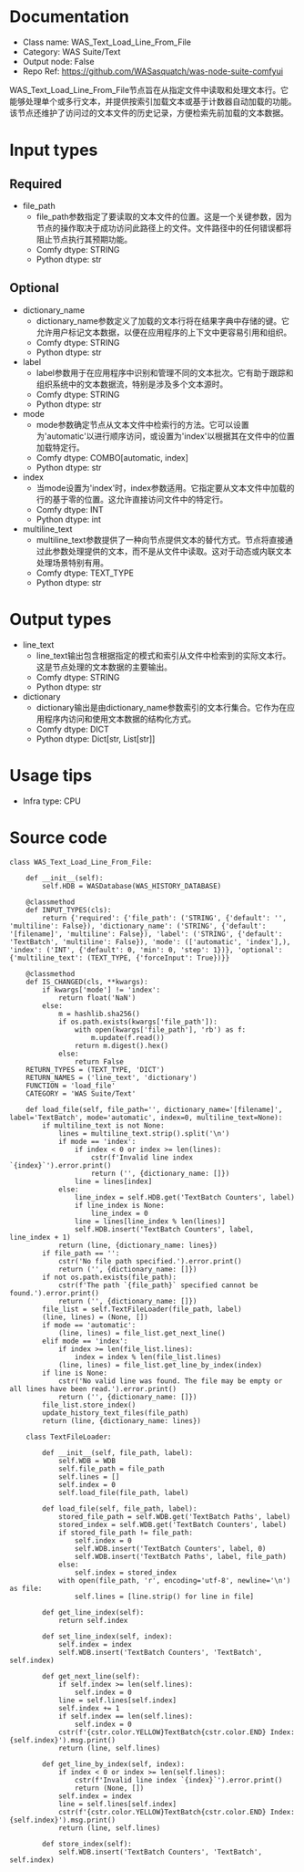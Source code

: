 # Documentation
- Class name: WAS_Text_Load_Line_From_File
- Category: WAS Suite/Text
- Output node: False
- Repo Ref: https://github.com/WASasquatch/was-node-suite-comfyui

WAS_Text_Load_Line_From_File节点旨在从指定文件中读取和处理文本行。它能够处理单个或多行文本，并提供按索引加载文本或基于计数器自动加载的功能。该节点还维护了访问过的文本文件的历史记录，方便检索先前加载的文本数据。

# Input types
## Required
- file_path
    - file_path参数指定了要读取的文本文件的位置。这是一个关键参数，因为节点的操作取决于成功访问此路径上的文件。文件路径中的任何错误都将阻止节点执行其预期功能。
    - Comfy dtype: STRING
    - Python dtype: str
## Optional
- dictionary_name
    - dictionary_name参数定义了加载的文本行将在结果字典中存储的键。它允许用户标记文本数据，以便在应用程序的上下文中更容易引用和组织。
    - Comfy dtype: STRING
    - Python dtype: str
- label
    - label参数用于在应用程序中识别和管理不同的文本批次。它有助于跟踪和组织系统中的文本数据流，特别是涉及多个文本源时。
    - Comfy dtype: STRING
    - Python dtype: str
- mode
    - mode参数确定节点从文本文件中检索行的方法。它可以设置为'automatic'以进行顺序访问，或设置为'index'以根据其在文件中的位置加载特定行。
    - Comfy dtype: COMBO[automatic, index]
    - Python dtype: str
- index
    - 当mode设置为'index'时，index参数适用。它指定要从文本文件中加载的行的基于零的位置。这允许直接访问文件中的特定行。
    - Comfy dtype: INT
    - Python dtype: int
- multiline_text
    - multiline_text参数提供了一种向节点提供文本的替代方式。节点将直接通过此参数处理提供的文本，而不是从文件中读取。这对于动态或内联文本处理场景特别有用。
    - Comfy dtype: TEXT_TYPE
    - Python dtype: str

# Output types
- line_text
    - line_text输出包含根据指定的模式和索引从文件中检索到的实际文本行。这是节点处理的文本数据的主要输出。
    - Comfy dtype: STRING
    - Python dtype: str
- dictionary
    - dictionary输出是由dictionary_name参数索引的文本行集合。它作为在应用程序内访问和使用文本数据的结构化方式。
    - Comfy dtype: DICT
    - Python dtype: Dict[str, List[str]]

# Usage tips
- Infra type: CPU

# Source code
```
class WAS_Text_Load_Line_From_File:

    def __init__(self):
        self.HDB = WASDatabase(WAS_HISTORY_DATABASE)

    @classmethod
    def INPUT_TYPES(cls):
        return {'required': {'file_path': ('STRING', {'default': '', 'multiline': False}), 'dictionary_name': ('STRING', {'default': '[filename]', 'multiline': False}), 'label': ('STRING', {'default': 'TextBatch', 'multiline': False}), 'mode': (['automatic', 'index'],), 'index': ('INT', {'default': 0, 'min': 0, 'step': 1})}, 'optional': {'multiline_text': (TEXT_TYPE, {'forceInput': True})}}

    @classmethod
    def IS_CHANGED(cls, **kwargs):
        if kwargs['mode'] != 'index':
            return float('NaN')
        else:
            m = hashlib.sha256()
            if os.path.exists(kwargs['file_path']):
                with open(kwargs['file_path'], 'rb') as f:
                    m.update(f.read())
                return m.digest().hex()
            else:
                return False
    RETURN_TYPES = (TEXT_TYPE, 'DICT')
    RETURN_NAMES = ('line_text', 'dictionary')
    FUNCTION = 'load_file'
    CATEGORY = 'WAS Suite/Text'

    def load_file(self, file_path='', dictionary_name='[filename]', label='TextBatch', mode='automatic', index=0, multiline_text=None):
        if multiline_text is not None:
            lines = multiline_text.strip().split('\n')
            if mode == 'index':
                if index < 0 or index >= len(lines):
                    cstr(f'Invalid line index `{index}`').error.print()
                    return ('', {dictionary_name: []})
                line = lines[index]
            else:
                line_index = self.HDB.get('TextBatch Counters', label)
                if line_index is None:
                    line_index = 0
                line = lines[line_index % len(lines)]
                self.HDB.insert('TextBatch Counters', label, line_index + 1)
            return (line, {dictionary_name: lines})
        if file_path == '':
            cstr('No file path specified.').error.print()
            return ('', {dictionary_name: []})
        if not os.path.exists(file_path):
            cstr(f'The path `{file_path}` specified cannot be found.').error.print()
            return ('', {dictionary_name: []})
        file_list = self.TextFileLoader(file_path, label)
        (line, lines) = (None, [])
        if mode == 'automatic':
            (line, lines) = file_list.get_next_line()
        elif mode == 'index':
            if index >= len(file_list.lines):
                index = index % len(file_list.lines)
            (line, lines) = file_list.get_line_by_index(index)
        if line is None:
            cstr('No valid line was found. The file may be empty or all lines have been read.').error.print()
            return ('', {dictionary_name: []})
        file_list.store_index()
        update_history_text_files(file_path)
        return (line, {dictionary_name: lines})

    class TextFileLoader:

        def __init__(self, file_path, label):
            self.WDB = WDB
            self.file_path = file_path
            self.lines = []
            self.index = 0
            self.load_file(file_path, label)

        def load_file(self, file_path, label):
            stored_file_path = self.WDB.get('TextBatch Paths', label)
            stored_index = self.WDB.get('TextBatch Counters', label)
            if stored_file_path != file_path:
                self.index = 0
                self.WDB.insert('TextBatch Counters', label, 0)
                self.WDB.insert('TextBatch Paths', label, file_path)
            else:
                self.index = stored_index
            with open(file_path, 'r', encoding='utf-8', newline='\n') as file:
                self.lines = [line.strip() for line in file]

        def get_line_index(self):
            return self.index

        def set_line_index(self, index):
            self.index = index
            self.WDB.insert('TextBatch Counters', 'TextBatch', self.index)

        def get_next_line(self):
            if self.index >= len(self.lines):
                self.index = 0
            line = self.lines[self.index]
            self.index += 1
            if self.index == len(self.lines):
                self.index = 0
            cstr(f'{cstr.color.YELLOW}TextBatch{cstr.color.END} Index: {self.index}').msg.print()
            return (line, self.lines)

        def get_line_by_index(self, index):
            if index < 0 or index >= len(self.lines):
                cstr(f'Invalid line index `{index}`').error.print()
                return (None, [])
            self.index = index
            line = self.lines[self.index]
            cstr(f'{cstr.color.YELLOW}TextBatch{cstr.color.END} Index: {self.index}').msg.print()
            return (line, self.lines)

        def store_index(self):
            self.WDB.insert('TextBatch Counters', 'TextBatch', self.index)
```